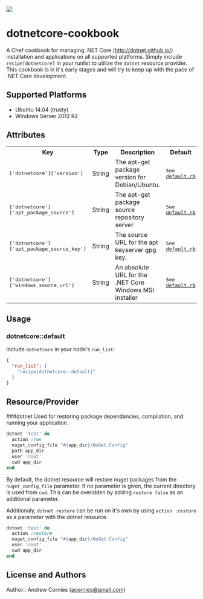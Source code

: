 <a href="https://codeclimate.com/github/acornies/dotnetcore-cookbook"><img src="https://codeclimate.com/github/acornies/dotnetcore-cookbook/badges/gpa.svg" /></a>
# dotnetcore-cookbook

A Chef cookbook for managing .NET Core (http://dotnet.github.io/) installation and applications on all supported platforms. Simply include `recipe[dotnetcore]` in your runlist to utilize the `dotnet` resource provider. This cookbook is in it's early stages and will try to keep up with the pace of .NET Core development.

## Supported Platforms

- Ubuntu 14.04 (trusty)
- Windows Server 2012 R2

## Attributes

<table>
  <tr>
    <th>Key</th>
    <th>Type</th>
    <th>Description</th>
    <th>Default</th>
  </tr>
  <tr>
    <td><tt>['dotnetcore']['version']</tt></td>
    <td>String</td>
    <td>The apt-get package version for Debian/Ubuntu.</td>
    <td><tt>See <a href="attributes/default.rb" target="_blank">default.rb</a></tt></td>
  </tr>
  <tr>
    <td><tt>['dotnetcore']['apt_package_source']</tt></td>
    <td>String</td>
    <td>The apt-get package source repository server</td>
    <td><tt>See <a href="attributes/default.rb" target="_blank">default.rb</a></tt></td>
  </tr>
  <tr>
    <td><tt>['dotnetcore']['apt_package_source_key']</tt></td>
    <td>String</td>
    <td>The source URL for the apt keyserver gpg key.</td>
    <td><tt>See <a href="attributes/default.rb" target="_blank">default.rb</a></tt></td>
  </tr>
   <tr>
    <td><tt>['dotnetcore']['windows_source_url']</tt></td>
    <td>String</td>
    <td>An absolute URL for the .NET Core Windows MSI installer</td>
    <td><tt>See <a href="attributes/default.rb" target="_blank">default.rb</a></tt></td>
  </tr>
</table>

## Usage

### dotnetcore::default

Include `dotnetcore` in your node's `run_list`:

```json
{
  "run_list": [
    "recipe[dotnetcore::default]"
  ]
}
```

## Resource/Provider

###dotnet
Used for restoring package dependancies, compilation, and running your application.
```ruby
dotnet 'test' do
  action :run
  nuget_config_file "#{app_dir}/NuGet.Config"
  path app_dir
  user 'root'
  cwd app_dir
end
```
By default, the dotnet resource will restore nuget packages from the `nuget_config_file` parameter. If no parameter is given, the current directory is used from `cwd`. This can be overidden by adding `restore false` as an additional parameter.

Additionaly, `dotnet restore` can be run on it's own by using `action :restore` as a parameter with the dotnet resource.
```ruby
dotnet 'test' do
  action :restore
  nuget_config_file "#{app_dir}/NuGet.Config"
  user 'root'
  cwd app_dir
end
```

## License and Authors

Author:: Andrew Cornies (acornies@gmail.com)
